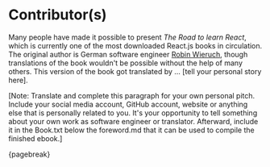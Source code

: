 # Contributor(s)

Many people have made it possible to present *The Road to learn React*, which is currently one of the most downloaded React.js books in circulation. The original author is German software engineer [Robin Wieruch](https://www.robinwieruch.de/), though translations of the book wouldn't be possible without the help of many others. This version of the book got translated by ... [tell your personal story here].

[Note: Translate and complete this paragraph for your own personal pitch. Include your social media account, GitHub account, website or anything else that is personally related to you. It's your opportunity to tell something about your own work as software engineer or translator. Afterward, include it in the Book.txt below the foreword.md that it can be used to compile the finished ebook.]

{pagebreak}